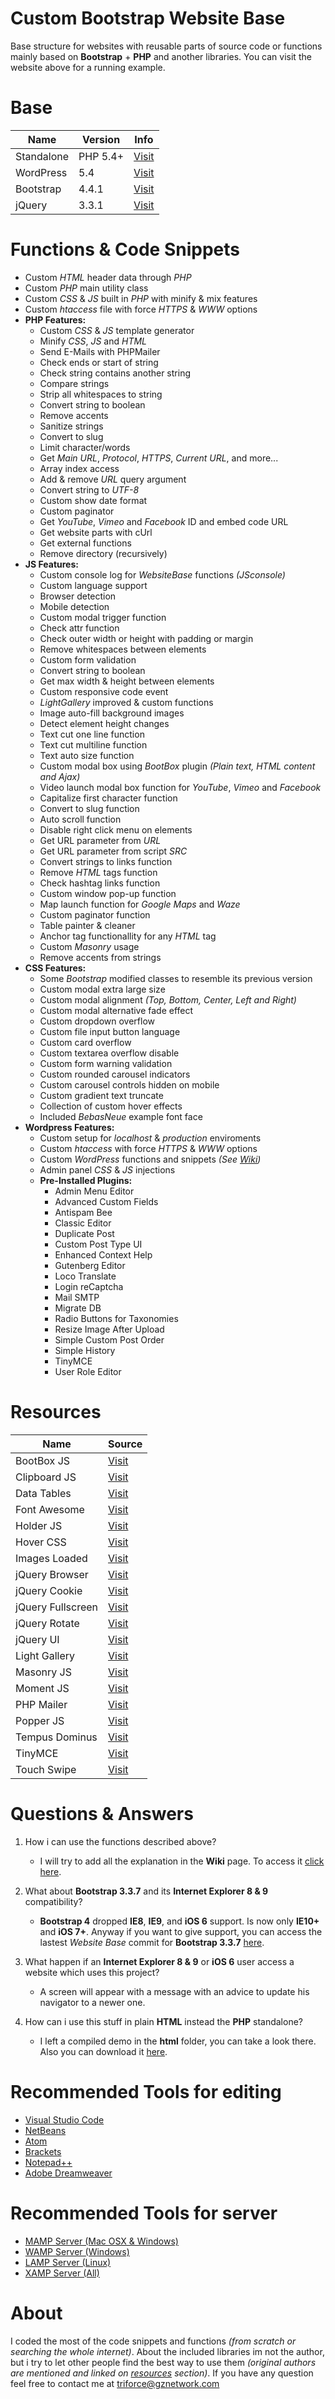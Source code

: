 # Custom Bootstrap Website Base
Base structure for websites with reusable parts of source code or functions mainly based on **Bootstrap** + **PHP** and another libraries. You can visit the website above for a running example.

# Base
Name | Version | Info
------------ | ------------ | ------------
Standalone | PHP 5.4+ | [Visit](http://php.net/)
WordPress  | 5.4 | [Visit](https://wordpress.org/)
Bootstrap | 4.4.1 | [Visit](https://getbootstrap.com/)
jQuery | 3.3.1 | [Visit](https://jquery.com/)

# Functions & Code Snippets
- Custom _HTML_ header data through _PHP_
- Custom _PHP_ main utility class
- Custom _CSS_ & _JS_ built in _PHP_ with minify & mix features
- Custom _htaccess_ file with force _HTTPS_ & _WWW_ options
- **PHP Features:**
	- Custom _CSS_ & _JS_ template generator
	- Minify _CSS_, _JS_ and _HTML_
	- Send E-Mails with PHPMailer
	- Check ends or start of string
	- Check string contains another string
	- Compare strings
	- Strip all whitespaces to string
	- Convert string to boolean
	- Remove accents
	- Sanitize strings
	- Convert to slug
	- Limit character/words
	- Get _Main URL_, _Protocol_, _HTTPS_, _Current URL_, and more...
	- Array index access
	- Add & remove _URL_ query argument
	- Convert string to _UTF-8_
	- Custom show date format
	- Custom paginator
	- Get _YouTube_, _Vimeo_ and _Facebook_ ID and embed code URL
	- Get website parts with cUrl
	- Get external functions
	- Remove directory (recursively)
- **JS Features:**
	- Custom console log for _WebsiteBase_ functions _(JSconsole)_
	- Custom language support
	- Browser detection
	- Mobile detection
	- Custom modal trigger function
	- Check attr function
	- Check outer width or height with padding or margin
	- Remove whitespaces between elements
	- Custom form validation
	- Convert string to boolean
	- Get max width & height between elements
	- Custom responsive code event
	- _LightGallery_ improved & custom functions
	- Image auto-fill background images
	- Detect element height changes
	- Text cut one line function
	- Text cut multiline function
	- Text auto size function
	- Custom modal box using _BootBox_ plugin _(Plain text, HTML content and Ajax)_
	- Video launch modal box function for _YouTube_, _Vimeo_ and _Facebook_
	- Capitalize first character function
	- Convert to slug function
	- Auto scroll function
	- Disable right click menu on elements
	- Get URL parameter from _URL_
	- Get URL parameter from script _SRC_
	- Convert strings to links function
	- Remove _HTML_ tags function
	- Check hashtag links function
	- Custom window pop-up function
	- Map launch function for _Google Maps_ and _Waze_
	- Custom paginator function
	- Table painter & cleaner
	- Anchor tag functionallity for any _HTML_ tag
	- Custom _Masonry_ usage
	- Remove accents from strings
- **CSS Features:**
	- Some _Bootstrap_ modified classes to resemble its previous version
	- Custom modal extra large size
	- Custom modal alignment _(Top, Bottom, Center, Left and Right)_
	- Custom modal alternative fade effect
	- Custom dropdown overflow
	- Custom file input button language
	- Custom card overflow
	- Custom textarea overflow disable
	- Custom form warning validation
	- Custom rounded carousel indicators
	- Custom carousel controls hidden on mobile
	- Custom gradient text truncate
	- Collection of custom hover effects
	- Included _BebasNeue_ example font face
- **Wordpress Features:**
	- Custom setup for _localhost_ & _production_ enviroments
	- Custom _htaccess_ with force _HTTPS_ & _WWW_ options
	- Custom _WordPress_ functions and snippets _(See [Wiki](https://github.com/TriForceX/WebsiteBase/wiki))_
	- Admin panel _CSS_ & _JS_ injections
	- **Pre-Installed Plugins:**
		- Admin Menu Editor
		- Advanced Custom Fields
		- Antispam Bee
		- Classic Editor
		- Duplicate Post
		- Custom Post Type UI
		- Enhanced Context Help
		- Gutenberg Editor
		- Loco Translate
		- Login reCaptcha
		- Mail SMTP
		- Migrate DB
		- Radio Buttons for Taxonomies
		- Resize Image After Upload
		- Simple Custom Post Order
		- Simple History
		- TinyMCE
		- User Role Editor

# Resources
Name | Source
------------ | ------------
BootBox JS | [Visit](http://bootboxjs.com/)
Clipboard JS | [Visit](https://clipboardjs.com/)
Data Tables | [Visit](https://datatables.net/examples/styling/bootstrap4)
Font Awesome | [Visit](https://fontawesome.com/start)
Holder JS | [Visit](http://holderjs.com/)
Hover CSS | [Visit](http://ianlunn.github.io/Hover/)
Images Loaded | [Visit](https://imagesloaded.desandro.com)
jQuery Browser | [Visit](https://github.com/pupunzi/jquery.mb.browser)
jQuery Cookie | [Visit](https://github.com/js-cookie/js-cookie)
jQuery Fullscreen | [Visit](https://github.com/kayahr/jquery-fullscreen-plugin)
jQuery Rotate | [Visit](http://jqueryrotate.com/)
jQuery UI | [Visit](https://jqueryui.com/)
Light Gallery | [Visit](http://sachinchoolur.github.io/lightGallery/)
Masonry JS | [Visit](https://masonry.desandro.com/)
Moment JS | [Visit](https://momentjs.com/)
PHP Mailer | [Visit](https://github.com/PHPMailer/PHPMailer/)
Popper JS | [Visit](https://popper.js.org/)
Tempus Dominus | [Visit](https://tempusdominus.github.io/bootstrap-4/)
TinyMCE | [Visit](https://www.tiny.cloud/)
Touch Swipe | [Visit](http://labs.rampinteractive.co.uk/touchSwipe/demos/)

# Questions & Answers
1. How i can use the functions described above?
   - I will try to add all the explanation in the **Wiki** page. To access it [click here](https://github.com/TriForceX/WebsiteBase/wiki). 
   
2. What about **Bootstrap 3.3.7** and its **Internet Explorer 8 & 9** compatibility?
   - **Bootstrap 4** dropped **IE8**, **IE9**, and **iOS 6** support. Is now only **IE10+** and **iOS 7+**. Anyway if you want to give support, you can access the lastest _Website Base_ commit for **Bootstrap 3.3.7** [here](https://github.com/TriForceX/WebsiteBase/tree/v3.3.7).
   
3. What happen if an **Internet Explorer 8 & 9** or **iOS 6** user access a website which uses this project?
   - A screen will appear with a message with an advice to update his navigator to a newer one.

4. How can i use this stuff in plain **HTML** instead the **PHP** standalone?
   - I left a compiled demo in the **html** folder, you can take a look there. Also you can download it [here](https://github.com/WebsiteBase/WebsiteBase.GitHub.io/archive/master.zip).

# Recommended Tools for editing
- [Visual Studio Code](https://code.visualstudio.com)
- [NetBeans](https://netbeans.org)
- [Atom](https://atom.io)
- [Brackets](http://brackets.io)
- [Notepad++](https://notepad-plus-plus.org/download)
- [Adobe Dreamweaver](https://www.adobe.com/dreamweaver)

# Recommended Tools for server
- [MAMP Server (Mac OSX & Windows)](https://www.mamp.info/en)
- [WAMP Server (Windows)](http://www.wampserver.com)
- [LAMP Server (Linux)](https://bitnami.com/stack/lamp)
- [XAMP Server (All)](https://www.apachefriends.org)

# About
I coded the most of the code snippets and functions _(from scratch or searching the whole internet)_. About the included libraries im not the author, but i try to let other people find the best way to use them _(original authors are mentioned and linked on [resources](https://github.com/TriForceX/WebsiteBase#resources) section)_. If you have any question feel free to contact me at triforce@gznetwork.com